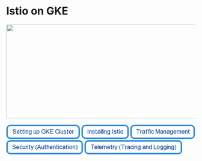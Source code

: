 # Istio on GKE

<img src="https://cdn-images-1.medium.com/max/2000/1*Z_-ulLqHoVA2jOVIEU3G5Q.png" height="250" width="1000"/>

[![Setting Up GKE Cluster](https://github.com/nikitsrj/gdg-istio/blob/master/readme/setupgke.png)](./agenda.md)  [![Installing Istio](https://github.com/nikitsrj/gdg-istio/blob/master/readme/istioinstall.png)](./agenda.md)  [![Traffic Management](https://github.com/nikitsrj/gdg-istio/blob/master/readme/traffic.png)](./agenda.md) [![Security Authentication](https://github.com/nikitsrj/gdg-istio/blob/master/readme/authentication.png)](./agenda.md) [![Telemetry](https://github.com/nikitsrj/gdg-istio/blob/master/readme/telemtry.png)](./agenda.md)

